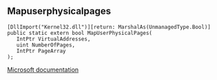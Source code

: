 ## Mapuserphysicalpages

```
[DllImport("Kernel32.dll")][return: MarshalAs(UnmanagedType.Bool)]
public static extern bool MapUserPhysicalPages(
   IntPtr VirtualAddresses,
   uint NumberOfPages,
   IntPtr PageArray
);
```

[Microsoft documentation](https://docs.microsoft.com/en-us/windows/win32/api/memoryapi/nf-memoryapi-mapuserphysicalpages)
